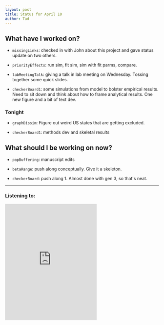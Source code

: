 ```yaml
---
layout: post 
title: Status for April 10 
author: Tad
---
```

 
## What have I worked on?
 
* `missingLinks`: checked in with John about this project and gave status update on two others. 

* `priorityEffects`: run sim, fit sim, sim with fit parms, compare.

* `labMeetingTalk`: giving a talk in lab meeting on Wednesday. Tossing together some quick slides. 

* `checkerBoard1`: some simulations from model to bolster empirical results. Need to sit down and think about how to frame analytical results. One new figure and a bit of text dev.






### Tonight

* `graphDissim`: Figure out weird US states that are getting excluded. 

* `checkerBoard1`: methods dev and skeletal results



## What should I be working on now? 

* `popBuffering`: manuscript edits 

* `betaRange`: push along conceptually. Give it a skeleton. 

* `checkerBoard`: push along 1. Almost done with gen 3, so that's neat.
 
 
 
--- 
 
### Listening to: 
<iframe src="https://embed.spotify.com/?uri=spotify%3Atrack%3A5nIPx62beqegmVRQwp9sjN" width="300" height="380" frameborder="0" allowtransparency="true"></iframe>

 <i class='fa fa-code' style='color:pink'></i> 
